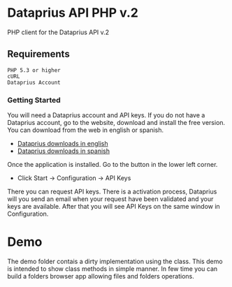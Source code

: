 # Dataprius API PHP v.2
PHP client for the Dataprius API v.2
## Requirements
    PHP 5.3 or higher
    cURL
    Dataprius Account
### Getting Started
You will need a Dataprius account and API keys.
If you do not have a Dataprius account, go to the website, download and install the free version. You can download from the web in english or spanish.
- [Dataprius downloads in english]
- [Dataprius downloads in spanish]

Once the application is installed. Go to the button in the lower left corner.
- Click Start -> Configuration -> API Keys

There you can request API keys. There is a activation process, Dataprius will you send an email when your request have been validated and your keys are available.
After that you will see API Keys on the same window in Configuration.




# Demo
The demo folder contais a dirty implementation using the class. This demo is intended to show class methods in simple manner. In few time you can build a folders browser app allowing files and folders operations.

[Dataprius downloads in english]: <https://dataprius.com/en/downloads>
[Dataprius downloads in spanish]: <https://dataprius.com/descargas>


